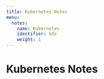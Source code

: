 ```yaml
---
title: Kubernetes Notes
menu:
  notes:
    name: Kubernetes
    identifier: k8s
    weight: 1
---
```

# Kubernetes Notes